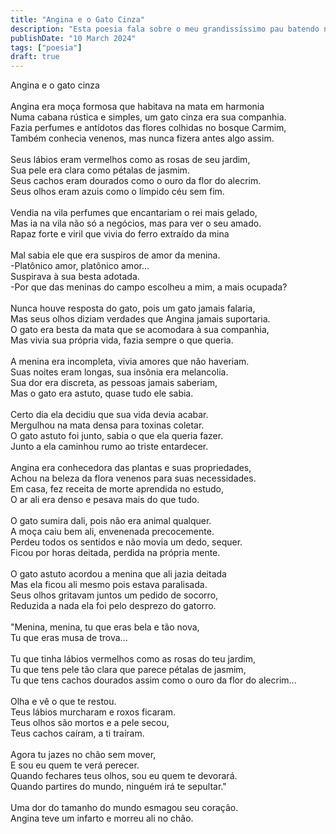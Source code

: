 ```yaml
---
title: "Angina e o Gato Cinza"
description: "Esta poesia fala sobre o meu grandissíssimo pau batendo numa botija de 13 kilos."
publishDate: "10 March 2024"
tags: ["poesia"]
draft: true
---
```


Angina e o gato cinza<br>
<br>
Angina era moça formosa que habitava na mata em harmonia<br>
Numa cabana rústica e simples, um gato cinza era sua companhia.<br>
Fazia perfumes e antídotos das flores colhidas no bosque Carmim,<br>
Também conhecia venenos, mas nunca fizera antes algo assim.<br>
<br>
Seus lábios eram vermelhos como as rosas de seu jardim,<br>
Sua pele era clara como pétalas de jasmim.<br>
Seus cachos eram dourados como o ouro da flor do alecrim.<br>
Seus olhos eram azuis como o límpido céu sem fim.<br>
<br>
Vendia na vila perfumes que encantariam o rei mais gelado,<br>
Mas ia na vila não só a negócios, mas para ver o seu amado.<br>
Rapaz forte e viril que vivia do ferro extraído da mina<br>
<br>
Mal sabia ele que era suspiros de amor da menina.<br>
-Platônico amor, platônico amor...<br>
Suspirava à sua besta adotada.<br>
-Por que das meninas do campo escolheu a mim, a mais ocupada?<br>
<br>
Nunca houve resposta do gato, pois um gato jamais falaria,<br>
Mas seus olhos diziam verdades que Angina jamais suportaria.<br>
O gato era besta da mata que se acomodara à sua companhia,<br>
Mas vivia sua própria vida, fazia sempre o que queria.<br>
<br>
A menina era incompleta, vivia amores que não haveriam.<br>
Suas noites eram longas, sua insônia era melancolia.<br>
Sua dor era discreta, as pessoas jamais saberiam,<br>
Mas o gato era astuto, quase tudo ele sabia.<br>
<br>
Certo dia ela decidiu que sua vida devia acabar.<br>
Mergulhou na mata densa para toxinas coletar.<br>
O gato astuto foi junto, sabia o que ela queria fazer.<br>
Junto a ela caminhou rumo ao triste entardecer.<br>
<br>
Angina era conhecedora das plantas e suas propriedades,<br>
Achou na beleza da flora venenos para suas necessidades.<br>
Em casa, fez receita de morte aprendida no estudo,<br>
O ar ali era denso e pesava mais do que tudo.<br>
<br>
O gato sumira dali, pois não era animal qualquer.<br>
A moça caiu bem ali, envenenada precocemente.<br>
Perdeu todos os sentidos e não movia um dedo, sequer.<br>
Ficou por horas deitada, perdida na própria mente.<br>
<br>
O gato astuto acordou a menina que ali jazia deitada<br>
Mas ela ficou ali mesmo pois estava paralisada.<br>
Seus olhos gritavam juntos um pedido de socorro,<br>
Reduzida a nada ela foi pelo desprezo do gatorro.<br>
<br>
"Menina, menina, tu que eras bela e tão nova,<br>
Tu que eras musa de trova...<br>
<br>
Tu que tinha lábios vermelhos como as rosas do teu jardim,<br>
Tu que tens pele tão clara que parece pétalas de jasmim,<br>
Tu que tens cachos dourados assim como o ouro da flor do alecrim...<br>
<br>
Olha e vê o que te restou.<br>
Teus lábios murcharam e roxos ficaram.<br>
Teus olhos são mortos e a pele secou,<br>
Teus cachos caíram, a ti traíram.<br>
<br>
Agora tu jazes no chão sem mover,<br>
E sou eu quem te verá perecer.<br>
Quando fechares teus olhos, sou eu quem te devorará.<br>
Quando partires do mundo, ninguém irá te sepultar."<br>
<br>
Uma dor do tamanho do mundo esmagou seu coração.<br>
Angina teve um infarto e morreu ali no chão.<br>